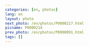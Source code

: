 ```yaml
---
categories: [en, photos]
lang: en
layout: photo
next_photo: /en/photos/P0000217.html
picname: P0000214
prev_photo: /en/photos/P0000091.html
tags: []
---
```

